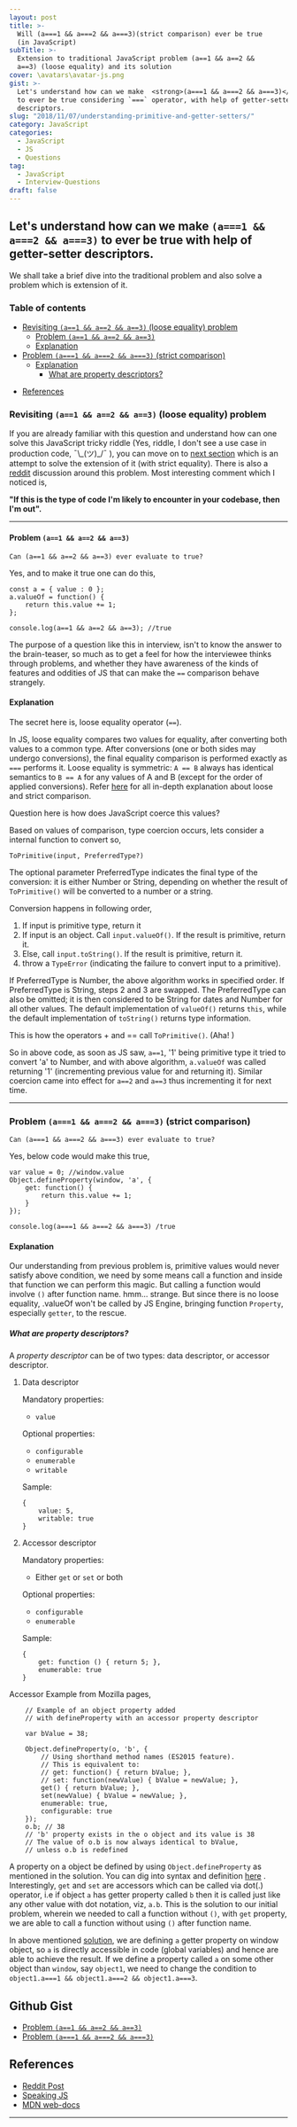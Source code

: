 ```yaml
---
layout: post
title: >-
  Will (a===1 && a===2 && a===3)(strict comparison) ever be true
  (in JavaScript)
subTitle: >-
  Extension to traditional JavaScript problem (a==1 && a==2 &&
  a==3) (loose equality) and its solution
cover: \avatars\avatar-js.png
gist: >-
  Let's understand how can we make  <strong>(a===1 && a===2 && a===3)</strong>
  to ever be true considering `===` operator, with help of getter-setter
  descriptors.
slug: "2018/11/07/understanding-primitive-and-getter-setters/"
category: JavaScript
categories:
  - JavaScript
  - JS
  - Questions
tag:
  - JavaScript
  - Interview-Questions
draft: false
---
```


## Let's understand how can we make `(a===1 && a===2 && a===3)` to ever be true with help of getter-setter descriptors.

We shall take a brief dive into the traditional problem and also solve a problem which is extension of it.

### Table of contents

<!-- toc -->

- [Revisiting `(a==1 && a==2 && a==3)` (loose equality) problem](#revisiting-a1--a2--a3-loose-equality-problem)
  - [Problem `(a==1 && a==2 && a==3)`](#problem-a1--a2--a3)
  - [Explanation](#explanation)
- [Problem `(a===1 && a===2 && a===3)` (strict comparison)](#problem-a1--a2--a3-strict-comparison)
  - [Explanation](#explanation-1)
    - [What are property descriptors?](#what-are-property-descriptors)

* [References](#references)

<!-- tocstop -->

### Revisiting `(a==1 && a==2 && a==3)` (loose equality) problem

If you are already familiar with this question and understand how can one solve this JavaScript tricky riddle (Yes, riddle, I don't see a use case in production code, ¯\\\_(ツ)\_/¯ ), you can move on to [next section](#problem-a1--a2--a3-strict-comparison) which is an attempt to solve the extension of it (with strict equality).
There is also a [reddit](https://www.reddit.com/r/javascript/comments/7r0i00/can_a_1_a_2_a3_ever_evaluate_to_true/) discussion around this problem. Most interesting comment which I noticed is,

<strong>"If this is the type of code I'm likely to encounter in your codebase, then I'm out".</strong>

---

#### Problem `(a==1 && a==2 && a==3)`

    Can (a==1 && a==2 && a==3) ever evaluate to true?

Yes, and to make it true one can do this,

    const a = { value : 0 };
    a.valueOf = function() {
        return this.value += 1;
    };

    console.log(a==1 && a==2 && a==3); //true

The purpose of a question like this in interview, isn't to know the answer to the brain-teaser, so much as to get a feel for how the interviewee thinks through problems, and whether they have awareness of the kinds of features and oddities of JS that can make the `==` comparison behave strangely.

#### Explanation

The secret here is, loose equality operator (`==`).

In JS, loose equality compares two values for equality, after converting both values to a common type. After conversions (one or both sides may undergo conversions), the final equality comparison is performed exactly as `===` performs it. Loose equality is symmetric: `A == B` always has identical semantics to `B == A` for any values of A and B (except for the order of applied conversions).
Refer [here](https://developer.mozilla.org/en-US/docs/Web/JavaScript/Equality_comparisons_and_sameness) for all in-depth explanation about loose and strict comparison.

Question here is how does JavaScript coerce this values?

Based on values of comparison, type coercion occurs, lets consider a internal function to convert so,

    ToPrimitive(input, PreferredType?)

The optional parameter PreferredType indicates the final type of the conversion: it is either Number or String, depending on whether the result of `ToPrimitive()` will be converted to a number or a string.

Conversion happens in following order,

1.  If input is primitive type, return it
2.  If input is an object. Call `input.valueOf()`. If the result is primitive, return it.
3.  Else, call `input.toString()`. If the result is primitive, return it.
4.  throw a `TypeError` (indicating the failure to convert input to a primitive).

If PreferredType is Number, the above algorithm works in specified order.
If PreferredType is String, steps 2 and 3 are swapped.
The PreferredType can also be omitted; it is then considered to be String for dates and Number for all other values.
The default implementation of `valueOf()` returns `this`, while the default implementation of `toString()` returns type information.

This is how the operators + and == call `ToPrimitive()`. (Aha! )

So in above code, as soon as JS saw, `a==1`, '1' being primitive type it tried to convert 'a' to Number, and with above algorithm, `a.valueOf` was called returning '1' (incrementing previous value for and returning it).
Similar coercion came into effect for `a==2` and `a==3` thus incrementing it for next time.

---

### Problem `(a===1 && a===2 && a===3)` (strict comparison)

    Can (a===1 && a===2 && a===3) ever evaluate to true?

Yes, below code would make this true,

    var value = 0; //window.value
    Object.defineProperty(window, 'a', {
        get: function() {
            return this.value += 1;
        }
    });

    console.log(a===1 && a===2 && a===3) /true

#### Explanation

Our understanding from previous problem is, primitive values would never satisfy above condition, we need by some means call a function and inside that function we can perform this magic. But calling a function would involve `()` after function name. hmm... strange.
But since there is no loose equality, .valueOf won't be called by JS Engine, bringing function `Property`, especially `getter`, to the rescue.

##### What are property descriptors?

A _property descriptor_ can be of two types: data descriptor, or accessor descriptor.

1.  Data descriptor

    Mandatory properties:

    - `value`

    Optional properties:

    - `configurable`
    - `enumerable`
    - `writable`

    Sample:

        {
            value: 5,
            writable: true
        }

2.  Accessor descriptor

    Mandatory properties:

    - Either `get` or `set` or both

    Optional properties:

    - `configurable`
    - `enumerable`

    Sample:

        {
            get: function () { return 5; },
            enumerable: true
        }

Accessor Example from Mozilla pages,

        // Example of an object property added
        // with defineProperty with an accessor property descriptor

        var bValue = 38;

        Object.defineProperty(o, 'b', {
            // Using shorthand method names (ES2015 feature).
            // This is equivalent to:
            // get: function() { return bValue; },
            // set: function(newValue) { bValue = newValue; },
            get() { return bValue; },
            set(newValue) { bValue = newValue; },
            enumerable: true,
            configurable: true
        });
        o.b; // 38
        // 'b' property exists in the o object and its value is 38
        // The value of o.b is now always identical to bValue,
        // unless o.b is redefined

A property on a object be defined by using `Object.defineProperty` as mentioned in the solution. You can dig into syntax and definition [here](https://developer.mozilla.org/en-US/docs/Web/JavaScript/Reference/Global_Objects/Object/defineProperty) .
Interestingly, `get` and `set` are accessors which can be called via dot(.) operator, i.e if object `a` has getter property called `b` then it is called just like any other value with dot notation, viz, `a.b`.
This is the solution to our initial problem, wherein we needed to call a function without `()`, with `get` property, we are able to call a function without using `()` after function name.

In above mentioned [solution](#problem-a1--a2--a3-strict-comparison), we are defining `a` getter property on window object, so `a` is directly accessible in code (global variables) and hence are able to achieve the result.
If we define a property called `a` on some other object than `window`, say `object1`, we need to change the condition to `object1.a===1 && object1.a===2 && object1.a===3`.

## Github Gist

- [Problem `(a==1 && a==2 && a==3)`](https://gist.github.com/anubhavsrivastava/4680a165db9e1abc459c5987e778a674)
- [Problem `(a===1 && a===2 && a===3)`](https://gist.github.com/anubhavsrivastava/2bd7cd81fb23d138df99c47988855adc)

## References

- [Reddit Post](https://www.reddit.com/r/javascript/comments/7r0i00/can_a_1_a_2_a3_ever_evaluate_to_true/)
- [Speaking JS](http://speakingjs.com/es5/ch17.html)
- [MDN web-docs](https://developer.mozilla.org/en-US/docs/Web/JavaScript)

---
